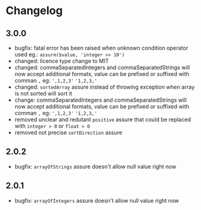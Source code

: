# Changelog

## 3.0.0
  - bugfix: fatal error has been raised when unknown condition operator used eg.: `assure($value, 'integer >> 10')`
  - changed: licence type change to MIT
  - changed: commaSeparatedIntegers and commaSeparatedStrings will now accept additional formats, value can be prefixed or suffixed with comman `,` eg: `',1,2,3'` `'1,2,3,'`
  - changed: `sortedArray` assure instead of throwing exception when array is not sorted will sort it
  - change: commaSeparatedIntegers and commaSeparatedStrings will now accept additional formats, value can be prefixed or suffixed with comman `,` eg: `',1,2,3'` `'1,2,3,'`
  - removed unclear and redutant `positive` assure that could be replaced with `integer > 0` or `float > 0`
  - removed not precise `sortDirection` assure

## 2.0.2

  - bugfix: `arrayOfStrings` assure doesn't allow null value right now

## 2.0.1

  - bugfix: `arrayOfIntegers` assure doesn't allow null value right now
